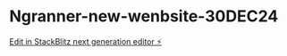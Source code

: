 # Ngranner-new-wenbsite-30DEC24

[Edit in StackBlitz next generation editor ⚡️](https://stackblitz.com/~/github.com/nathangranner/Ngranner-new-wenbsite-30DEC24)